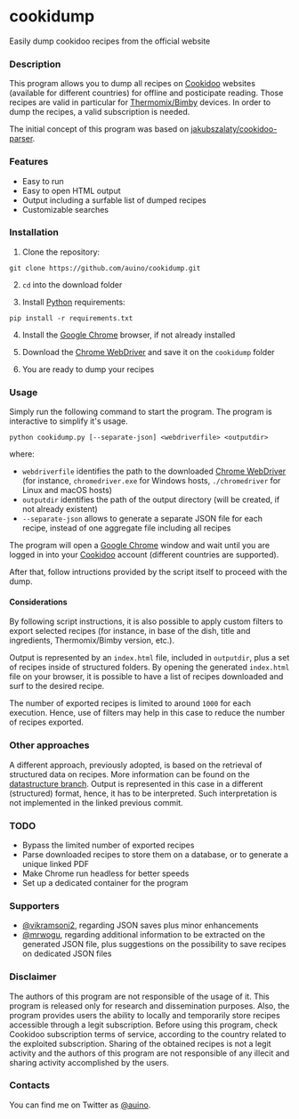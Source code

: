 # cookidump

Easily dump cookidoo recipes from the official website

### Description ###

This program allows you to dump all recipes on [Cookidoo](https://cookidoo.co.uk) websites (available for different countries) for offline and posticipate reading.
Those recipes are valid in particular for [Thermomix/Bimby](https://en.wikipedia.org/wiki/Thermomix) devices.
In order to dump the recipes, a valid subscription is needed.

The initial concept of this program was based on [jakubszalaty/cookidoo-parser](https://github.com/jakubszalaty/cookidoo-parser).

### Features ###

* Easy to run
* Easy to open HTML output
* Output including a surfable list of dumped recipes
* Customizable searches

### Installation ###


1. Clone the repository:

```
git clone https://github.com/auino/cookidump.git
```

2. `cd` into the download folder

3. Install [Python](https://www.python.org) requirements:

```
pip install -r requirements.txt
```

4. Install the [Google Chrome](https://chrome.google.com) browser, if not already installed

5. Download the [Chrome WebDriver](https://sites.google.com/a/chromium.org/chromedriver/) and save it on the `cookidump` folder

6. You are ready to dump your recipes

### Usage ###

Simply run the following command to start the program. The program is interactive to simplify it's usage.

```
python cookidump.py [--separate-json] <webdriverfile> <outputdir>
```

where:
* `webdriverfile` identifies the path to the downloaded [Chrome WebDriver](https://sites.google.com/a/chromium.org/chromedriver/) (for instance, `chromedriver.exe` for Windows hosts, `./chromedriver` for Linux and macOS hosts)
* `outputdir` identifies the path of the output directory (will be created, if not already existent)
* `--separate-json` allows to generate a separate JSON file for each recipe, instead of one aggregate file including all recipes

The program will open a [Google Chrome](https://chrome.google.com) window and wait until you are logged in into your [Cookidoo](https://cookidoo.co.uk) account (different countries are supported).

After that, follow intructions provided by the script itself to proceed with the dump.

#### Considerations ####

By following script instructions, it is also possible to apply custom filters to export selected recipes (for instance, in base of the dish, title and ingredients, Thermomix/Bimby version, etc.).

Output is represented by an `index.html` file, included in `outputdir`, plus a set of recipes inside of structured folders.
By opening the generated `index.html` file on your browser, it is possible to have a list of recipes downloaded and surf to the desired recipe.

The number of exported recipes is limited to around `1000` for each execution.
Hence, use of filters may help in this case to reduce the number of recipes exported.

### Other approaches ###

A different approach, previously adopted, is based on the retrieval of structured data on recipes.
More information can be found on the [datastructure branch](https://github.com/auino/cookidump/tree/datastructure).
Output is represented in this case in a different (structured) format, hence, it has to be interpreted. Such interpretation is not implemented in the linked previous commit.

### TODO ###

* Bypass the limited number of exported recipes
* Parse downloaded recipes to store them on a database, or to generate a unique linked PDF
* Make Chrome run headless for better speeds
* Set up a dedicated container for the program

### Supporters ###

* [@vikramsoni2](https://github.com/vikramsoni2), regarding JSON saves plus minor enhancements
* [@mrwogu](https://github.com/mrwogu), regarding additional information to be extracted on the generated JSON file, plus suggestions on the possibility to save recipes on dedicated JSON files

### Disclaimer ###

The authors of this program are not responsible of the usage of it.
This program is released only for research and dissemination purposes.
Also, the program provides users the ability to locally and temporarily store recipes accessible through a legit subscription.
Before using this program, check Cookidoo subscription terms of service, according to the country related to the exploited subscription. 
Sharing of the obtained recipes is not a legit activity and the authors of this program are not responsible of any illecit and sharing activity accomplished by the users.

### Contacts ###

You can find me on Twitter as [@auino](https://twitter.com/auino).
